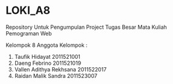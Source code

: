 # LOKI_A8
Repository Untuk Pengumpulan Project Tugas Besar Mata Kuliah Pemograman Web 

Kelompok 8
Anggota Kelompok : 
1. Taufik Hidayat           2011521001
2. Daeng Febrino            2011521019
3. Vallen Adithya Rekhsana  2011522017
4. Raidan Malik Sandra      2011523007
